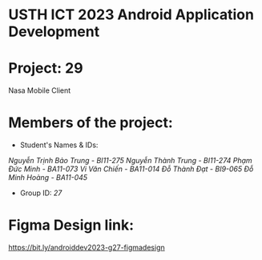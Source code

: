 USTH ICT 2023 Android Application Development
==============================================
Project: 29
============

Nasa Mobile Client

Members of the project:
=======================

* Student's Names & IDs:

*Nguyễn Trịnh Bảo Trung - BI11-275*
*Nguyễn Thành Trung - BI11-274*
*Phạm Đức Minh - BA11-073*
*Vi Văn Chiến - BA11-014*
*Đỗ Thành Đạt - BI9-065*
*Đỗ Minh Hoàng - BA11-045*

* Group ID: *27*

Figma Design link:
===================
https://bit.ly/androiddev2023-g27-figmadesign
